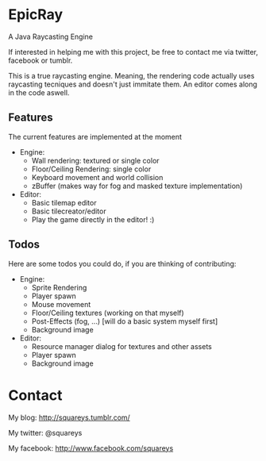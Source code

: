 EpicRay
=======
A Java Raycasting Engine


If interested in helping  me with this project, be free to contact me via twitter, facebook or tumblr.

This is a true raycasting engine. Meaning, the rendering code actually uses raycasting tecniques and 
doesn't just immitate them. An editor comes along in the code aswell.

Features
--------

The current features are implemented at the moment
- Engine:
  - Wall rendering: textured or single color
  - Floor/Ceiling Rendering: single color
  - Keyboard movement and world collision
  - zBuffer (makes way for fog and masked texture implementation)
- Editor: 
  - Basic tilemap editor
  - Basic tilecreator/editor
  - Play the game directly in the editor! :)

Todos
-----

Here are some todos you could do, if you are thinking of contributing:
- Engine:
  - Sprite Rendering
  - Player spawn
  - Mouse movement
  - Floor/Ceiling textures (working on that myself)
  - Post-Effects (fog, ...) [will do a basic system myself first]
  - Background image
- Editor:
  - Resource manager dialog for textures and other assets
  - Player spawn
  - Background image

Contact
=======

My blog: http://squareys.tumblr.com/

My twitter: @squareys

My facebook: http://www.facebook.com/squareys

